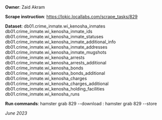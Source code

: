 **Owner**: Zaid Akram

**Scrape instruction**: https://lokic.locallabs.com/scrape_tasks/829

**Dataset**: db01.crime_inmate.wi_kenosha_inmates
             db01.crime_inmate.wi_kenosha_inmate_ids
             db01.crime_inmate.wi_kenosha_inmate_statuses
             db01.crime_inmate.wi_kenosha_inmate_additional_info
             db01.crime_inmate.wi_kenosha_inmate_addresses
             db01.crime_inmate.wi_kenosha_inmate_mugshots
             db01.crime_inmate.wi_kenosha_arrests
             db01.crime_inmate.wi_kenosha_arrests_additional
             db01.crime_inmate.wi_kenosha_bonds
             db01.crime_inmate.wi_kenosha_bonds_additional
             db01.crime_inmate.wi_kenosha_charges
             db01.crime_inmate.wi_kenosha_charges_additional
             db01.crime_inmate.wi_kenosha_holding_facilities
             db01.crime_inmate.wi_kenosha_runs

**Run commands**: hamster grab 829 --download
                : hamster grab 829 --store

_June 2023_
